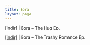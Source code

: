```yaml
---
title: Bora
layout: page
---
```


<a href="https://cloud.mail.ru/public/8a65c0a49bb7/Bora%20-%20The%20Hug%20E.P" target="_blank">[indir]</a>   |   Bora &#8211; The Hug Ep.

<a href="https://cloud.mail.ru/public/9a1d7ccb2d52/Bora%20-%20The%20Trashy%20Romance%20EP" target="_blank">[indir]</a>   |   Bora &#8211; The Trashy Romance Ep.